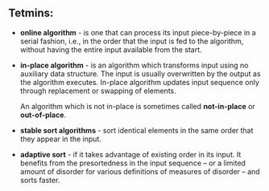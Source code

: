 ## Tetmins:
* __online algorithm__ - is one that can process its input piece-by-piece in a serial fashion, i.e., in the order that the input is fed to the algorithm, without having the entire input available from the start.

* __in-place algorithm__ - is an algorithm which transforms input using no auxiliary data structure. The input is usually overwritten by the output as the algorithm executes. In-place algorithm updates input sequence only through replacement or swapping of elements.

    An algorithm which is not in-place is sometimes called __not-in-place__ or __out-of-place__.

* __stable sort algorithms__ - sort identical elements in the same order that they appear in the input.

* __adaptive sort__ - if it takes advantage of existing order in its input. It benefits from the presortedness in the input sequence – or a limited amount of disorder for various definitions of measures of disorder – and sorts faster.